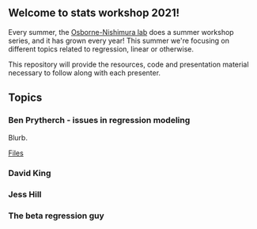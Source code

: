## Welcome to stats workshop 2021!
Every summer, the [Osborne-Nishimura lab](https://onishlab.colostate.edu/) does a summer workshop series, and it has grown every year! This summer we're focusing on different topics related to regression, linear or otherwise.

This repository will provide the resources, code and presentation material necessary to follow along with each presenter.

## Topics

### Ben Prytherch - issues in regression modeling

Blurb. 

[Files](https://github.com/onish-stats-workshop/onish-stats-workshop.github.io/tree/main/benprytherch)

### David King

### Jess Hill

### The beta regression guy

